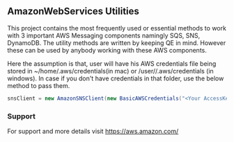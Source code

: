 ## AmazonWebServices Utilities
This project contains the most frequently used or essential methods to work with 3 important AWS Messaging components namingly SQS, SNS, DynamoDB. The utility methods are written by keeping QE in mind. However these can be used by anybody working with these AWS components. 

Here the assumption is that, user will have his AWS credentials file being stored in ~/home/.aws/credentials(in mac) or /user/<username>/.aws/credentials (in windows). In case if you don't have credentials in that folder, use the below method to pass them.

```java
snsClient = new AmazonSNSClient(new BasicAWSCredentials("<Your AccessKey>","<Your SecretKey>"));
```

### Support
For support and more details visit https://aws.amazon.com/

